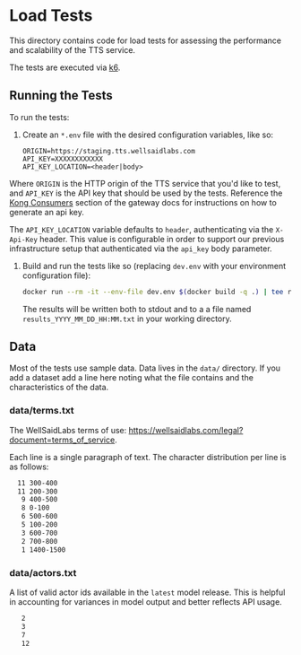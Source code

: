 # Load Tests

This directory contains code for load tests for assessing the performance and
scalability of the TTS service.

The tests are executed via [k6](https://k6.io).

## Running the Tests

To run the tests:

1. Create an `*.env` file with the desired configuration variables, like so:

   ```env
   ORIGIN=https://staging.tts.wellsaidlabs.com
   API_KEY=XXXXXXXXXXXX
   API_KEY_LOCATION=<header|body>
   ```

Where `ORIGIN` is the HTTP origin of the TTS service that you'd like to test,
and `API_KEY` is the API key that should be used by the tests. Reference the
[Kong Consumers](../ops/gateway/README.md) section of the gateway docs for
instructions on how to generate an api key.

The `API_KEY_LOCATION` variable defaults to `header`, authenticating via the
`X-Api-Key` header. This value is configurable in order to support our previous
infrastructure setup that authenticated via the `api_key` body parameter.

1. Build and run the tests like so (replacing `dev.env` with your environment
   configuration file):

   ```bash
   docker run --rm -it --env-file dev.env $(docker build -q .) | tee results_$(date +%Y_%m_%d_%H:%M).txt
   ```

   The results will be written both to stdout and to a a file named
   `results_YYYY_MM_DD_HH:MM.txt` in your working directory.

## Data

Most of the tests use sample data. Data lives in the `data/` directory. If you
add a dataset add a line here noting what the file contains and the
characteristics of the data.

### data/terms.txt

The WellSaidLabs terms of use:
https://wellsaidlabs.com/legal?document=terms_of_service.

Each line is a single paragraph of text. The character distribution per line is
as follows:

```txt
  11 300-400
  11 200-300
   9 400-500
   8 0-100
   6 500-600
   5 100-200
   3 600-700
   2 700-800
   1 1400-1500
```

### data/actors.txt

A list of valid actor ids available in the `latest` model release. This is
helpful in accounting for variances in model output and better reflects API
usage.

```txt
   2
   3
   7
   12
```
